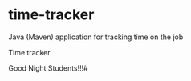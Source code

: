 # time-tracker
Java (Maven) application for tracking time on the job

Time tracker

Good Night Students!!!#
